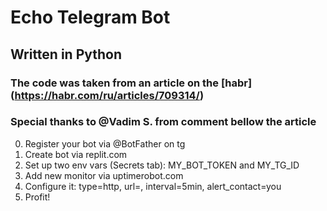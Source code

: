 # Echo Telegram Bot
## Written in Python
### The code was taken from an article on the [habr] (https://habr.com/ru/articles/709314/)
### Special thanks to @Vadim S. from comment bellow the article

0. Register your bot via @BotFather on tg
1. Create bot via replit.com
2. Set up two env vars (Secrets tab):  MY_BOT_TOKEN and MY_TG_ID
3. Add new monitor via uptimerobot.com
4. Configure it: type=http, url=<get url from replit>, interval=5min, alert_contact=you
5. Profit!
